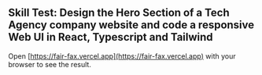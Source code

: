
## Skill Test: Design the Hero Section of a Tech Agency company website and code a responsive Web UI in React, Typescript and Tailwind 



Open [https://fair-fax.vercel.app](https://fair-fax.vercel.app) with your browser to see the result.




